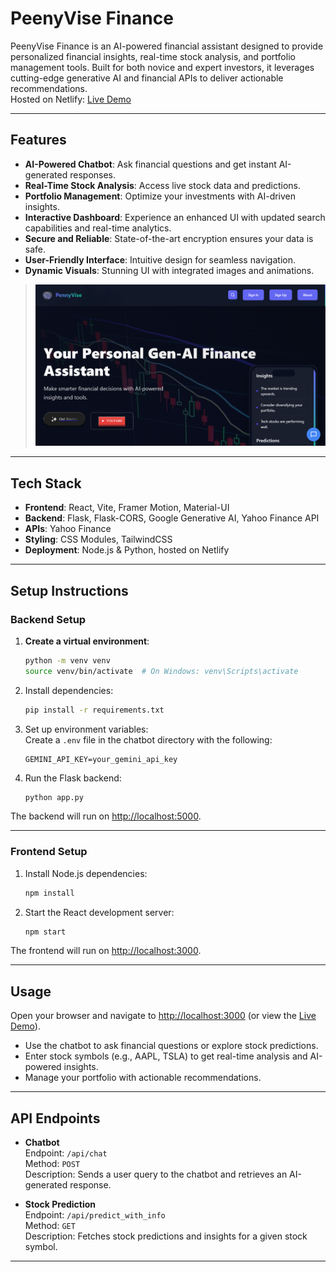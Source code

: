 # PeenyVise Finance

<!-- ![Project Banner](./frontend/assests/landing.png)  // Add your banner image here -->

PeenyVise Finance is an AI-powered financial assistant designed to provide personalized financial insights, real-time stock analysis, and portfolio management tools. Built for both novice and expert investors, it leverages cutting-edge generative AI and financial APIs to deliver actionable recommendations.  
Hosted on Netlify: [Live Demo](https://pennyvise.netlify.app/)

---

## Features

- **AI-Powered Chatbot**: Ask financial questions and get instant AI-generated responses.
- **Real-Time Stock Analysis**: Access live stock data and predictions.
- **Portfolio Management**: Optimize your investments with AI-driven insights.
- **Interactive Dashboard**: Experience an enhanced UI with updated search capabilities and real-time analytics.
- **Secure and Reliable**: State-of-the-art encryption ensures your data is safe.
- **User-Friendly Interface**: Intuitive design for seamless navigation.
- **Dynamic Visuals**: Stunning UI with integrated images and animations.

> ![Screenshot](./frontend/assests/landing.png)  

---

## Tech Stack

- **Frontend**: React, Vite, Framer Motion, Material-UI
- **Backend**: Flask, Flask-CORS, Google Generative AI, Yahoo Finance API
- **APIs**: Yahoo Finance
- **Styling**: CSS Modules, TailwindCSS
- **Deployment**: Node.js & Python, hosted on Netlify

---

## Setup Instructions

### Backend Setup

1. **Create a virtual environment**:  
    ```bash
    python -m venv venv
    source venv/bin/activate  # On Windows: venv\Scripts\activate
    ```
2. Install dependencies:  
    ```bash
    pip install -r requirements.txt
    ```
3. Set up environment variables:  
   Create a `.env` file in the chatbot directory with the following:  
    ```
    GEMINI_API_KEY=your_gemini_api_key
    ```
4. Run the Flask backend:  
    ```bash
    python app.py
    ```  
The backend will run on [http://localhost:5000](http://localhost:5000).

---

### Frontend Setup

1. Install Node.js dependencies:  
    ```bash
    npm install
    ```
2. Start the React development server:  
    ```bash
    npm start
    ```  
The frontend will run on [http://localhost:3000](http://localhost:3000).

---

## Usage

Open your browser and navigate to [http://localhost:3000](http://localhost:3000) (or view the [Live Demo](https://your-netlify-app.netlify.app)).  
- Use the chatbot to ask financial questions or explore stock predictions.  
- Enter stock symbols (e.g., AAPL, TSLA) to get real-time analysis and AI-powered insights.  
- Manage your portfolio with actionable recommendations.

---

## API Endpoints

- **Chatbot**  
  Endpoint: `/api/chat`  
  Method: `POST`  
  Description: Sends a user query to the chatbot and retrieves an AI-generated response.

- **Stock Prediction**  
  Endpoint: `/api/predict_with_info`  
  Method: `GET`  
  Description: Fetches stock predictions and insights for a given stock symbol.

---
